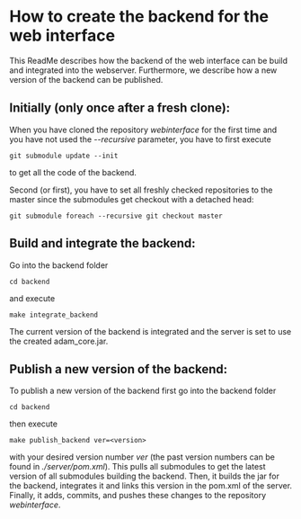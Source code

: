 How to create the backend for the web interface
===============================================
This ReadMe describes how the backend of the web interface can be build and integrated into the webserver. 
Furthermore, we describe how a new version of the backend can be published.

Initially (only once after a fresh clone):
------------------------------------------
When you have cloned the repository _webinterface_ for the first time and 
you have not used the _--recursive_ parameter, you have to first execute
```
git submodule update --init
```
to get all the code of the backend.

Second (or first), you have to set all freshly checked repositories to the master since the submodules get checkout 
with a detached head:
```
git submodule foreach --recursive git checkout master
```

Build and integrate the backend:
--------------------------------
Go into the backend folder
```
cd backend
```
and execute
```
make integrate_backend
```
The current version of the backend is integrated and the server is set to use the created adam_core.jar.

Publish a new version of the backend:
-------------------------------------
To publish a new version of the backend first go into the backend folder
```
cd backend
```
then execute
```
make publish_backend ver=<version>
```
with your desired version number _ver_ (the past version numbers can be found in _./server/pom.xml_).
This pulls all submodules to get the latest version of all submodules building the backend.
Then, it builds the jar for the backend, integrates it and links this version in the pom.xml of the server. 
Finally, it adds, commits, and pushes these changes to the repository _webinterface_.
